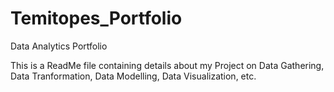 # Temitopes_Portfolio
Data Analytics Portfolio 

This is a ReadMe file containing details about my Project on Data Gathering, Data Tranformation, Data Modelling, Data Visualization, etc.
